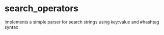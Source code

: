 # search_operators
Implements a simple parser for search strings using key:value and #hashtag syntax
